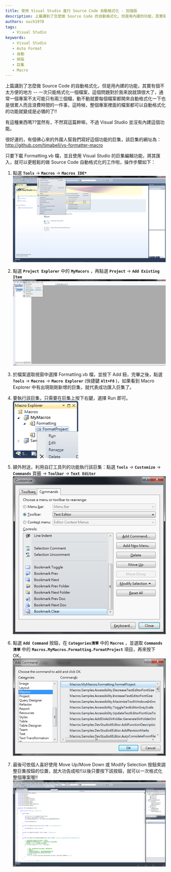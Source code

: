 ```yaml
---
title: 使用 Visual Studio 進行 Source Code 自動格式化 - 加強版
description: 上篇講到了怎麼做 Source Code 的自動格式化，但是用內建的功能，其實有個不太方便的地方 -- 一次只能格式化一個檔案，這個問題對於我來說就頭很大了，通常一個專案不太可能只有兩三個檔，動不動就要每個檔案都開來自動格式化一下也是很累人而且浪費時間的一件事，這時候，整個專案裡面的檔案都可以自動格式化的功能就變成是必備的了!!
authors: ouch1978
tags: 
   - Visual Studio
keywords:
   - Visual Studio
   - Auto Format
   - 自動
   - 排版
   - 巨集
   - Macro
---
```


上篇講到了怎麼做 Source Code 的自動格式化，但是用內建的功能，其實有個不太方便的地方 -- 一次只能格式化一個檔案，這個問題對於我來說就頭很大了，通常一個專案不太可能只有兩三個檔，動不動就要每個檔案都開來自動格式化一下也是很累人而且浪費時間的一件事，這時候，整個專案裡面的檔案都可以自動格式化的功能就變成是必備的了!!

<!--truncate-->

有這種東西嗎??當然有，不然寫這篇幹嘛，不過 Visual Studio 並沒有內建這個功能。

很好運的，有個佛心來的外國人幫我們寫好這個功能的巨集，該巨集的網址為：<http://github.com/timabell/vs-formatter-macro>

只要下載 Formatting.vb 檔，並且使用 Visual Studio 的巨集編輯功能，將其匯入，就可以更輕鬆的做 Source Code 自動格式化的工作啦，操作步驟如下：

1. 點選 **`Tools`** -> **`Macros`** -> **`Macros IDE*`**
   ![叫出 Marcros IDE](open-macros-ide.png "叫出 Marcros IDE")

2. 點選 **`Project Explorer`** 中的 **`MyMacors`** ，再點選 **`Project`** -> **`Add Existing Item`**
   ![點選 Add Existing Item](click-add-existing-item.png "點選 Add Existing Item")

3. 於檔案選取視窗中選擇 Formatting.vb 檔，並按下 Add 鈕，完畢之後，點選 **`Tools`** -> **`Macros`** -> **`Macro Explorer`** (快捷鍵 **`Alt+F8`** )，如果看到 Macro Explorer 中有出現剛剛新增的巨集，就代表成功匯入巨集了。

4. 要執行該巨集，只需要在巨集上按下右鍵，選擇 Run 即可。
   ![執行巨集](run-the-macro.png "執行巨集")

5. 額外附送，利用自訂工具列的功能執行該巨集：點選 **`Tools`** -> **`Customize`** -> **`Commands`** 頁籤 -> **`Toolbar`** -> **`Text Editor`**
   ![自訂工具列](customize-toolbar.png "自訂工具列")

6. 點選 **`Add Command`** 按鈕，在 **`Categories清單`** 中的 **`Macros`** ，並選取 **`Commands清單`** 中的 **`Macros.MyMacros.Formatting.FormatProject`** 項目，再來按下 OK。
   ![將自動格式巨集加入](add-auto-format-macro.png "將自動格式巨集加入")

7. 最後可依個人喜好使用 Move Up/Move Down 或 Modify Selection 按鈕來調整巨集按鈕的位置，就大功告成啦!!以後只要按下該按鈕，就可以一次格式化整個專案喔!!
   ![透過按鈕進行格式化](click-button-to-auto-format.png "透過按鈕進行格式化")

